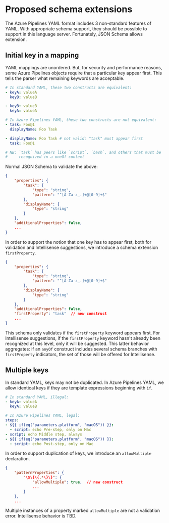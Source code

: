 # Proposed schema extensions

The Azure Pipelines YAML format includes 3 non-standard features of YAML.
With appropriate schema support, they should be possible to support in this language server.
Fortunately, JSON Schema allows extension.

## Initial key in a mapping

YAML mappings are unordered.
But, for security and performance reasons, some Azure Pipelines objects require that a particular key appear first.
This tells the parser what remaining keywords are acceptable.

```yaml
# In standard YAML, these two constructs are equivalent:
- keyA: valueA
  keyB: valueB

- keyB: valueB
  keyA: valueA

# In Azure Pipelines YAML, these two constructs are not equivalent:
- task: Foo@1
  displayName: Foo Task

- displayName: Foo Task # not valid: "task" must appear first
  task: Foo@1

# NB: `task` has peers like `script`, `bash`, and others that must be
#     recognized in a oneOf context
```

Normal JSON Schema to validate the above:

```json
{
    "properties": {
        "task": {
            "type": "string",
            "pattern": "^[A-Za-z_.]+@[0-9]+$"
        },
        "displayName": {
            "type": "string"
        }
    },
    "additionalProperties": false,
    ...
}
```

In order to support the notion that one key has to appear first, both for validation and Intellisense suggestions, we introduce a schema extension `firstProperty`.

```json
{
    "properties": {
        "task": {
            "type": "string",
            "pattern": "^[A-Za-z_.]+@[0-9]+$"
        },
        "displayName": {
            "type": "string"
        }
    },
    "additionalProperties": false,
    "firstProperty": "task"  // new construct
    ...
}
```

This schema only validates if the `firstProperty` keyword appears first.
For Intellisense suggestions, if the `firstProperty` keyword hasn't already been recognized at this level, only it will be suggested.
This latter behavior aggregates: if an `anyOf` construct includes several schema branches with `firstProperty` indicators, the set of those will be offered for Intellisense.

## Multiple keys

In standard YAML, keys may not be duplicated.
In Azure Pipelines YAML, we allow identical keys if they are template expressions beginning with `if`.

```yaml
# In standard YAML, illegal:
- keyA: valueA
  keyA: valueB

# In Azure Pipelines YAML, legal:
steps:
- ${{ if(eq("parameters.platform", "macOS")) }}:
  - script: echo Pre-step, only on Mac
- script: echo Middle step, always
- ${{ if(eq("parameters.platform", "macOS")) }}:
  - script: echo Post-step, only on Mac
```

In order to support duplication of keys, we introduce an `allowMultiple` declaration.

```json
{
    "patternProperties": {
        "\$\{\{.*\}\}": {
            "allowMultiple": true,  // new construct
            ...
        }
    },
    ...
```

Multiple instances of a property marked `allowMultiple` are not a validation error.
Intellisense behavior is TBD.
